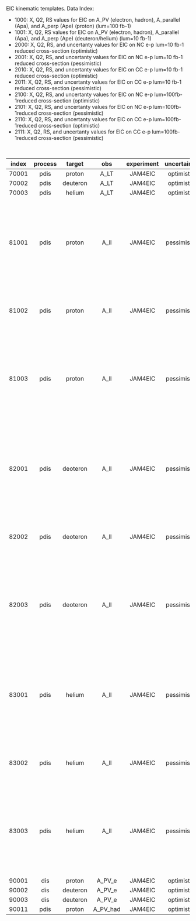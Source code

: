 EIC kinematic templates.  Data Index:
- 1000: X, Q2, RS values for EIC on A_PV (electron, hadron), A_parallel (Apa), and A_perp (Ape) (proton) (lum=100 fb-1)
- 1001: X, Q2, RS values for EIC on A_PV (electron, hadron), A_parallel (Apa), and A_perp (Ape) (deuteron/helium) (lum=10 fb-1)
- 2000: X, Q2, RS, and uncertanty values for EIC on NC e-p lum=10 fb-1 reduced cross-section (optimistic)
- 2001: X, Q2, RS, and uncertanty values for EIC on NC e-p lum=10 fb-1 reduced cross-section (pessimistic)
- 2010: X, Q2, RS, and uncertanty values for EIC on CC e-p lum=10 fb-1 reduced cross-section (optimistic)
- 2011: X, Q2, RS, and uncertanty values for EIC on CC e-p lum=10 fb-1 reduced cross-section (pessimistic)
- 2100: X, Q2, RS, and uncertanty values for EIC on NC e-p lum=100fb-1reduced cross-section (optimistic)
- 2101: X, Q2, RS, and uncertanty values for EIC on NC e-p lum=100fb-1reduced cross-section (pessimistic)
- 2110: X, Q2, RS, and uncertanty values for EIC on CC e-p lum=100fb-1reduced cross-section (optimistic)
- 2111: X, Q2, RS, and uncertanty values for EIC on CC e-p lum=100fb-1reduced cross-section (pessimistic)

<br>

| index |  process | target   | obs      | experiment     | uncertainty       | parameterization  | comment           |
| :--:  |  :--:    | :--:     | :--:     | :--:           | :--:              | :--:              | :--:              |
| 70001 |  pdis    | proton   | A_LT     | JAM4EIC        | optimistic        | ---               | ---
| 70002 |  pdis    | deuteron | A_LT     | JAM4EIC        | optimistic        | ---               | ---
| 70003 |  pdis    | helium   | A_LT     | JAM4EIC        | optimistic        | ---               | ---
| 81001 |  pdis    | proton   | A_ll     | JAM4EIC        | pessimistic       | valence           | negative gluons removed, use an A_LL one sigma larger than its mean, pseudo data is smoothed  |
| 81002 |  pdis    | proton   | A_ll     | JAM4EIC        | pessimistic       | valence           | negative gluons removed, use an central A_LL                                                  |
| 81003 |  pdis    | proton   | A_ll     | JAM4EIC        | pessimistic       | valence           | negative gluons removed, use an A_LL one sigma smaller than its mean, pseudo data is smoothed |
| 82001 |  pdis    | deoteron | A_ll     | JAM4EIC        | pessimistic       | valence           | negative gluons removed, use an A_LL one sigma larger than its mean, pseudo data is smoothed  |
| 82002 |  pdis    | deoteron | A_ll     | JAM4EIC        | pessimistic       | valence           | negative gluons removed, use an central A_LL                                                  |
| 82003 |  pdis    | deoteron | A_ll     | JAM4EIC        | pessimistic       | valence           | negative gluons removed, use an A_LL one sigma smaller than its mean, pseudo data is smoothed |
| 83001 |  pdis    | helium   | A_ll     | JAM4EIC        | pessimistic       | valence           | negative gluons removed, use an A_LL one sigma larger than its mean, pseudo data is smoothed  |
| 83002 |  pdis    | helium   | A_ll     | JAM4EIC        | pessimistic       | valence           | negative gluons removed, use an central A_LL                                                  |
| 83003 |  pdis    | helium   | A_ll     | JAM4EIC        | pessimistic       | valence           | negative gluons removed, use an A_LL one sigma smaller than its mean, pseudo data is smoothed |
| 90001 |  dis     | proton   | A_PV_e   | JAM4EIC        | optimistic        | ---               | 100 fb-1
| 90002 |  dis     | deuteron | A_PV_e   | JAM4EIC        | optimistic        | ---               | 10  fb-1
| 90003 |  dis     | deuteron | A_PV_e   | JAM4EIC        | optimistic        | ---               | 100 fb-1
| 90011 |  pdis    | proton   | A_PV_had | JAM4EIC        | optimistic        | ---               | ---
